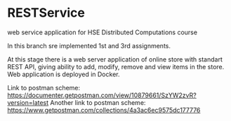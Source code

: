 # RESTService
web service application for HSE Distributed Computations course

In this branch sre implemented 1st and 3rd assignments.

At this stage there is a web server application of online store with standart REST API, giving ability to add, modify, remove and view items in the store. Web application is deployed in Docker.

Link to postman scheme: https://documenter.getpostman.com/view/10879661/SzYW2zvR?version=latest
Another link to postman scheme: https://www.getpostman.com/collections/4a3ac6ec9575dc177776
